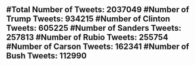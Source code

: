 #Total Number of Tweets: 2037049 
#Number of Trump Tweets: 934215
#Number of Clinton Tweets: 605225
#Number of Sanders Tweets: 257813
#Number of Rubio Tweets: 255754
#Number of Carson Tweets: 162341
#Number of Bush Tweets: 112990
---
